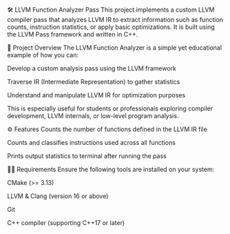 🛠️ LLVM Function Analyzer Pass
This project implements a custom LLVM compiler pass that analyzes LLVM IR to extract information such as function counts, instruction statistics, or apply basic optimizations. It is built using the LLVM Pass framework and written in C++.

📌 Project Overview
The LLVM Function Analyzer is a simple yet educational example of how you can:

Develop a custom analysis pass using the LLVM framework

Traverse IR (Intermediate Representation) to gather statistics

Understand and manipulate LLVM IR for optimization purposes

This is especially useful for students or professionals exploring compiler development, LLVM internals, or low-level program analysis.

⚙️ Features
Counts the number of functions defined in the LLVM IR file

Counts and classifies instructions used across all functions

Prints output statistics to terminal after running the pass

🧑‍💻 Requirements
Ensure the following tools are installed on your system:

CMake (>= 3.13)

LLVM & Clang (version 16 or above)

Git

C++ compiler (supporting C++17 or later)

